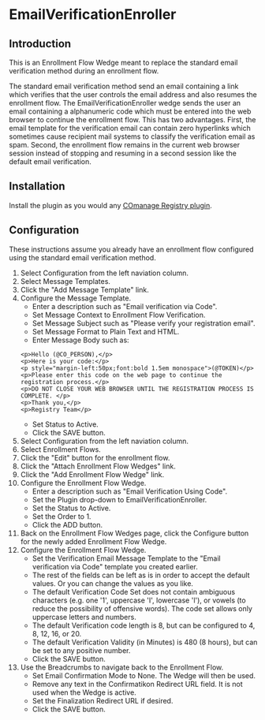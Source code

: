 # EmailVerificationEnroller

## Introduction

This is an Enrollment Flow Wedge meant to replace the standard
email verification method during an enrollment flow.

The standard email verification method send an email containing a
link which verifies that the user controls the email address and
also resumes the enrollment flow. The EmailVerificationEnroller
wedge sends the user an email containing a alphanumeric code which
must be entered into the web browser to continue the enrollment
flow. This has two advantages. First, the email template for the
verification email can contain zero hyperlinks which sometimes
cause recipient mail systems to classify the verification email as
spam. Second, the enrollment flow remains in the current web
browser session instead of stopping and resuming in a second
session like the default email verification.

## Installation

Install the plugin as you would any 
[COmanage Registry plugin](https://spaces.at.internet2.edu/x/ZwEZBg).

## Configuration

These instructions assume you already have an enrollment flow
configured using the standard email verification method.

1.  Select Configuration from the left naviation column.
1.  Select Message Templates.
1.  Click the "Add Message Template" link.
1.  Configure the Message Template.
    - Enter a description such as "Email verification via Code".
    - Set Message Context to Enrollment Flow Verification.
    - Set Message Subject such as "Please verify your registration
      email".
    - Set Message Format to Plain Text and HTML. 
    - Enter Message Body such as:
    ```
    <p>Hello (@CO_PERSON),</p>
    <p>Here is your code:</p>
    <p style="margin-left:50px;font:bold 1.5em monospace">(@TOKEN)</p>
    <p>Please enter this code on the web page to continue the registration process.</p>
    <p>DO NOT CLOSE YOUR WEB BROWSER UNTIL THE REGISTRATION PROCESS IS COMPLETE. </p>
    <p>Thank you,</p>
    <p>Registry Team</p>
    ```
    - Set Status to Active.
    - Click the SAVE button.
1.  Select Configuration from the left naviation column.
1.  Select Enrollment Flows.
1.  Click the "Edit" button for the enrollment flow. 
1.  Click the "Attach Enrollment Flow Wedges" link.
1.  Click the "Add Enrollment Flow Wedge" link.
1.  Configure the Enrollment Flow Wedge.
    -  Enter a description such as "Email Verification Using
    Code".
    -  Set the Plugin drop-down to EmailVerificationEnroller.
    -  Set the Status to Active.
    -  Set the Order to 1.
    -  Click the ADD button.
1.  Back on the Enrollment Flow Wedges page, click the Configure
    button for the newly added Enrollment Flow Wedge.
1.  Configure the Enrollment Flow Wedge.
    - Set the Verification Email Message Template to the "Email
      verification via Code" template you created earlier.
    - The rest of the fields can be left as is in order to accept
      the default values. Or you can change the values as you like.
    - The default Verification Code Set does not contain
      ambiguous characters (e.g. one '1', uppercase 'I', lowercase
      'l'), or vowels (to reduce the possibility of offensive words).
      The code set allows only uppercase letters and numbers.
    - The default Verification code length is 8, but can be
      configured to 4, 8, 12, 16, or 20.
    - The default Verification Validity (in Minutes) is 480 (8
      hours), but can be set to any positive number.
    - Click the SAVE button.
1.  Use the Breadcrumbs to navigate back to the Enrollment Flow.
    - Set Email Confirmation Mode to None. The Wedge will then be
      used.
    - Remove any text in the Confirmatikon Redirect URL field. It
       is not used when the Wedge is active.
    - Set the Finalization Redirect URL if desired.
    - Click the SAVE button.

